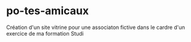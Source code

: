 # po-tes-amicaux
Création d'un site vitrine pour une associaton fictive dans le cardre d'un exercice de ma formation Studi
